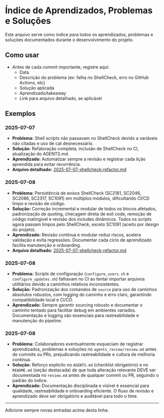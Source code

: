 # Índice de Aprendizados, Problemas e Soluções

Este arquivo serve como índice para todos os aprendizados, problemas e soluções documentados durante o desenvolvimento do projeto.

## Como usar
- Antes de cada commit importante, registre aqui:
  - Data
  - Descrição do problema (ex: falha no ShellCheck, erro no GitHub Actions, etc)
  - Solução aplicada
  - Aprendizado/takeaway
  - Link para arquivo detalhado, se aplicável

## Exemplos

### 2025-07-07
- **Problema:** Shell scripts não passavam no ShellCheck devido a variáveis não citadas e uso de cat desnecessário.
- **Solução:** Refatoração completa, inclusão de ShellCheck no CI, atualização do AGENTS.md.
- **Aprendizado:** Automatizar sempre a revisão e registrar cada lição aprendida para evitar recorrência.
- **Arquivo detalhado:** [2025-07-07-shellcheck-refactor.md](2025-07-07-shellcheck-refactor.md)

### 2025-07-08
- **Problema:** Persistência de avisos ShellCheck (SC2181, SC2046, SC2086, SC2317, SC1091) em múltiplos módulos, dificultando CI/CD limpo e revisão de código.
- **Solução:** Correção incremental e modular de todos os blocos afetados, padronização de quoting, checagem direta de exit code, remoção de código inatingível e revisão dos includes dinâmicos. Todos os scripts agora passam limpos pelo ShellCheck, exceto SC1091 (aceito por design do projeto).
- **Aprendizado:** Revisão contínua e modular reduz riscos, acelera validação e evita regressões. Documentar cada ciclo de aprendizado facilita manutenção e onboarding.
- **Arquivo detalhado:** [2025-07-07-shellcheck-refactor.md](2025-07-07-shellcheck-refactor.md)

### 2025-07-08
- **Problema:** Scripts de configuração (`configure_users.sh` e `configure_updates.sh`) falhavam no CI ao tentar importar arquivos utilitários devido a caminhos relativos inconsistentes.
- **Solução:** Padronização dos comandos de `source` para uso de caminhos absolutos robustos, com logging do caminho e erro claro, garantindo compatibilidade local e CI/CD.
- **Aprendizado:** Sempre garantir sourcing robusto e documentar o caminho tentado para facilitar debug em ambientes variados. Documentação e logging são essenciais para rastreabilidade e manutenção do pipeline.

### 2025-07-08
- **Problema:** Colaboradores eventualmente esqueciam de registrar aprendizados, problemas e soluções no `agents_review/review.md` antes de commits ou PRs, prejudicando rastreabilidade e cultura de melhoria contínua.
- **Solução:** Reforço explícito no `AGENTS.md` (checklist obrigatório) e no `README.md` (seção destacada) de que toda alteração relevante DEVE ser documentada no `review.md` antes de qualquer commit ou PR, seguindo o padrão do índice.
- **Aprendizado:** Documentação disciplinada e visível é essencial para qualidade, rastreabilidade e onboarding eficiente. O fluxo de revisão e aprendizado deve ser obrigatório e auditável para todo o time.

---

Adicione sempre novas entradas acima desta linha.
